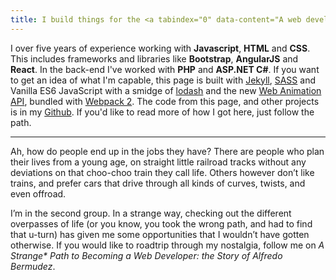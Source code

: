 ```yaml
---
title: I build things for the <a tabindex="0" data-content="A web developer in other words.">web*</a>
---
```

I over five years of experience working with __Javascript__, __HTML__ and __CSS__. This includes frameworks and libraries like __Bootstrap__, __AngularJS__ and __React__. In the back-end I've worked with __PHP__ and __ASP.NET C#__.  If you want to get an idea of what I'm capable, this page is built with [Jekyll](jekyll), [SASS](sass) and Vanilla ES6 JavaScript with a smidge of [lodash](lodash) and the new [Web Animation API](web-animation), bundled with [Webpack 2](webpack). The code from this page, and other projects is in my [Github](github). If you'd like to read more of how I got here, just follow the path.

---

Ah, how do people end up in the jobs they have? There are people who plan their lives from a young age, on straight little railroad tracks without any deviations on that choo-choo train they call life. Others however don’t like trains, and prefer cars that drive through all kinds of curves, twists, and even offroad.

I’m in the second group. In a strange way, checking out the different overpasses of life (or you know, you took the wrong path, and had to find that u-turn) has given me some opportunities that I wouldn’t have gotten otherwise. If you would like to roadtrip through my nostalgia, follow me on *A <a tabindex="0" data-content="Ok, maybe it's not so strange.">Strange\*</a> Path to Becoming a Web Developer: the Story of Alfredo Bermudez*.

[jekyll]: https://jekyllrb.com/
[sass]: http://sass-lang.com/
[lodash]:  http://www.lodash.com
[webpack]: https://webpack.github.io/
[github]: https://www.github.com/alfredo-xyz "Alfredo's Github"
[web-animation]: https://developer.mozilla.org/en-US/docs/Web/API/Web_Animations_API
